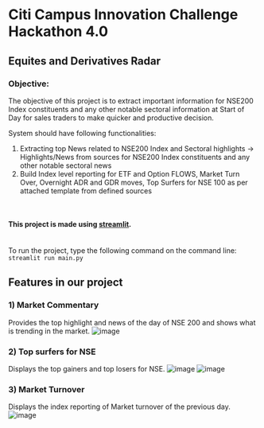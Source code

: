 # Citi Campus Innovation Challenge Hackathon 4.0

## Equites and Derivatives Radar

### Objective:

The objective of this project is to extract important information for NSE200 Index constituents and any other notable sectoral information at Start of Day for sales traders to make quicker and productive decision.

System should have following functionalities:

1. Extracting top News related to NSE200 Index and Sectoral highlights -> Highlights/News from sources for NSE200 Index constituents and any other notable sectoral news
2. Build Index level reporting for ETF and Option FLOWS, Market Turn Over, Overnight ADR and GDR moves, Top Surfers for NSE 100 as per attached template from defined sources 
<br />

#### This project is made using [streamlit](https://streamlit.io/).
<br/>To run the project, type the following command on the command line:
```streamlit run main.py```

## Features in our project

### 1) Market Commentary
Provides the top highlight and news of the day of NSE 200 and shows what is trending in the market.
![image](https://user-images.githubusercontent.com/78756272/210085875-6f5fbbaf-3dfa-4dbb-b077-6a7b009dc26e.png)

### 2) Top surfers for NSE
Displays the top gainers and top losers for NSE.
![image](https://user-images.githubusercontent.com/78756272/210130319-53ee91a6-a709-4a0e-b29a-df92150531ee.png)
![image](https://user-images.githubusercontent.com/78756272/210130327-09b50d4e-45e8-44da-b5ae-684ed4c17477.png)


### 3) Market Turnover 
Displays the index reporting of Market turnover of the previous day.
![image](https://user-images.githubusercontent.com/78756272/210130360-3a84c492-f42f-48cb-87a4-81eb9edeb7e9.png)



